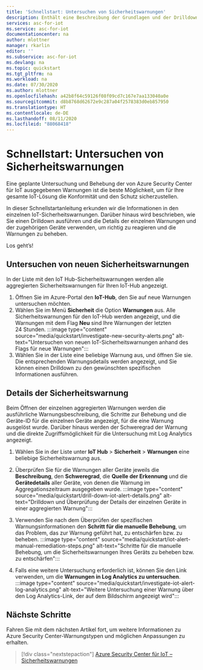```yaml
---
title: 'Schnellstart: Untersuchen von Sicherheitswarnungen'
description: Enthält eine Beschreibung der Grundlagen und der Drilldown- und Untersuchungsvorgänge bei Sicherheitswarnungen in Azure Security Center für IoT auf Ihren IoT-Geräten.
services: asc-for-iot
ms.service: asc-for-iot
documentationcenter: na
author: mlottner
manager: rkarlin
editor: ''
ms.subservice: asc-for-iot
ms.devlang: na
ms.topic: quickstart
ms.tgt_pltfrm: na
ms.workload: na
ms.date: 07/30/2020
ms.author: mlottner
ms.openlocfilehash: a42b8f64c59126f08f09cd7c167e7aa133040a0e
ms.sourcegitcommit: d8b8768d62672e9c287a04f2578383d0eb857950
ms.translationtype: HT
ms.contentlocale: de-DE
ms.lasthandoff: 08/11/2020
ms.locfileid: "88068418"
---
```

# <a name="quickstart-investigate-security-alerts"></a>Schnellstart: Untersuchen von Sicherheitswarnungen

Eine geplante Untersuchung und Behebung der von Azure Security Center für IoT ausgegebenen Warnungen ist die beste Möglichkeit, um für Ihre gesamte IoT-Lösung die Konformität und den Schutz sicherzustellen.

In dieser Schnellstartanleitung erkunden wir die Informationen in den einzelnen IoT-Sicherheitswarnungen. Darüber hinaus wird beschrieben, wie Sie einen Drilldown ausführen und die Details der einzelnen Warnungen und der zugehörigen Geräte verwenden, um richtig zu reagieren und die Warnungen zu beheben. 

Los geht’s! 


## <a name="investigate-new-security-alerts"></a>Untersuchen von neuen Sicherheitswarnungen

In der Liste mit den IoT Hub-Sicherheitswarnungen werden alle aggregierten Sicherheitswarnungen für Ihren IoT-Hub angezeigt. 

1. Öffnen Sie im Azure-Portal den **IoT-Hub**, den Sie auf neue Warnungen untersuchen möchten.
1. Wählen Sie im Menü **Sicherheit** die Option **Warnungen** aus. Alle Sicherheitswarnungen für den IoT-Hub werden angezeigt, und die Warnungen mit dem Flag **Neu** sind Ihre Warnungen der letzten 24 Stunden.
:::image type="content" source="media/quickstart/investigate-new-security-alerts.png" alt-text="Untersuchen von neuen IoT-Sicherheitswarnungen anhand des Flags für neue Warnungen":::
1. Wählen Sie in der Liste eine beliebige Warnung aus, und öffnen Sie sie. Die entsprechenden Warnungsdetails werden angezeigt, und Sie können einen Drilldown zu den gewünschten spezifischen Informationen ausführen. 

## <a name="security-alert-details"></a>Details der Sicherheitswarnung

Beim Öffnen der einzelnen aggregierten Warnungen werden die ausführliche Warnungsbeschreibung, die Schritte zur Behebung und die Geräte-ID für die einzelnen Geräte angezeigt, für die eine Warnung ausgelöst wurde. Darüber hinaus werden der Schweregrad der Warnung und die direkte Zugriffsmöglichkeit für die Untersuchung mit Log Analytics angezeigt. 

1. Wählen Sie in der Liste unter **IoT Hub** > **Sicherheit** > **Warnungen** eine beliebige Sicherheitswarnung aus. 
1. Überprüfen Sie für die Warnungen aller Geräte jeweils die **Beschreibung**, den **Schweregrad**, die **Quelle der Erkennung** und die **Gerätedetails** aller Geräte, von denen die Warnung im Aggregationszeitraum ausgegeben wurde.
:::image type="content" source="media/quickstart/drill-down-iot-alert-details.png" alt-text="Drilldown und Überprüfung der Details der einzelnen Geräte in einer aggregierten Warnung"::: 
1. Verwenden Sie nach dem Überprüfen der spezifischen Warnungsinformationen den **Schritt für die manuelle Behebung**, um das Problem, das zur Warnung geführt hat, zu entschärfen bzw. zu beheben. 
:::image type="content" source="media/quickstart/iot-alert-manual-remediation-steps.png" alt-text="Schritte für die manuelle Behebung, um die Sicherheitswarnungen Ihres Geräts zu beheben bzw. zu entschärfen":::

1. Falls eine weitere Untersuchung erforderlich ist, können Sie den Link verwenden, um die **Warnungen in Log Analytics zu untersuchen**. 
:::image type="content" source="media/quickstart/investigate-iot-alert-log-analytics.png" alt-text="Weitere Untersuchung einer Warnung über den Log Analytics-Link, der auf dem Bildschirm angezeigt wird":::

## <a name="next-steps"></a>Nächste Schritte

Fahren Sie mit dem nächsten Artikel fort, um weitere Informationen zu Azure Security Center-Warnungstypen und möglichen Anpassungen zu erhalten.

> [!div class="nextstepaction"]
> [Azure Security Center für IoT – Sicherheitswarnungen](concept-security-alerts.md)

